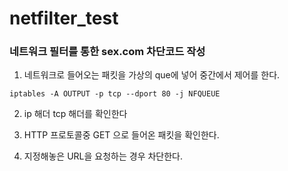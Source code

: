 # netfilter_test


### 네트워크 필터를 통한 sex.com 차단코드 작성

1. 네트워크로 들어오는 패킷을 가상의 que에 넣어 중간에서 제어를 한다.

```
iptables -A OUTPUT -p tcp --dport 80 -j NFQUEUE 

```


2. ip 해더 tcp 해더를 확인한다

3. HTTP 프로토콜중 GET 으로 들어온 패킷을 확인한다.

4. 지정해놓은 URL을 요청하는 경우 차단한다.
